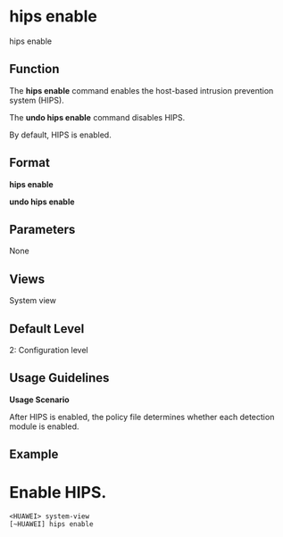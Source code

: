 hips enable
===========

hips enable

Function
--------



The **hips enable** command enables the host-based intrusion prevention system (HIPS).

The **undo hips enable** command disables HIPS.



By default, HIPS is enabled.


Format
------

**hips enable**

**undo hips enable**


Parameters
----------

None

Views
-----

System view


Default Level
-------------

2: Configuration level


Usage Guidelines
----------------

**Usage Scenario**

After HIPS is enabled, the policy file determines whether each detection module is enabled.


Example
-------

# Enable HIPS.
```
<HUAWEI> system-view
[~HUAWEI] hips enable

```